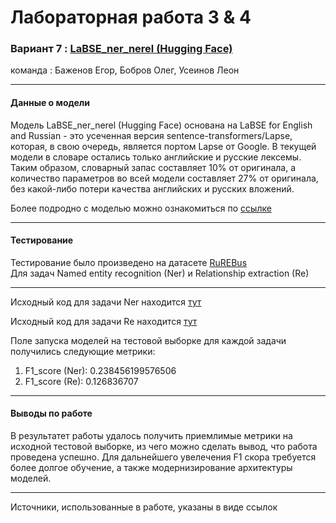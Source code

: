 # Лабораторная работа 3 & 4
### Вариант 7 : [LaBSE_ner_nerel (Hugging Face)](https://huggingface.co/surdan/LaBSE_ner_nerel)  
команда : Баженов Егор, Бобров Олег, Усеинов Леон
***
#### Данные о модели
Модель LaBSE_ner_nerel (Hugging Face) основана на LaBSE for English and Russian - это усеченная версия sentence-transformers/Lapse, 
которая, в свою очередь, является портом Lapse от Google. В текущей модели в словаре остались только английские и русские лексемы. 
Таким образом, словарный запас составляет 10% от оригинала, а количество параметров во всей модели составляет 27% от оригинала, 
без какой-либо потери качества английских и русских вложений.

Более подродно c моделью можно ознакомиться по [ссылке](https://huggingface.co/surdan/LaBSE_ner_nerel)
***
#### Тестирование
Тестирование было произведено на датасете [RuREBus](https://github.com/dialogue-evaluation/RuREBus)  
Для задач Named entity recognition (Ner) и Relationship extraction (Re)
***
Исходный код для задачи Ner находится [тут](Ner_Extractor.ipynb)

Исходный код для задачи Re находится [тут](RE/relation-extraction-rurebus.ipynb)

Поле запуска моделей на тестовой выборке для каждой задачи получились следующие метрики:
1. F1_score (Ner): 0.238456199576506
2. F1_score (Re): 0.126836707

***
#### Выводы по работе
В результатет работы удалось получить приемлимые метрики на исходной тестовой выборке, 
из чего можно сделать вывод, что работа проведена успешно. Для дальнейшего увелечения
F1 скора требуется более долгое обучение, а также модернизирование архитектуры моделей.
***
Источники, использованные в работе, указаны в виде ссылок
